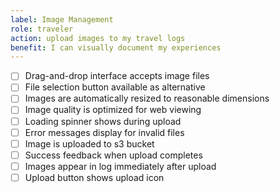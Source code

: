 ```yaml
---
label: Image Management
role: traveler
action: upload images to my travel logs
benefit: I can visually document my experiences
---
```


- [ ] Drag-and-drop interface accepts image files
- [ ] File selection button available as alternative
- [ ] Images are automatically resized to reasonable dimensions
- [ ] Image quality is optimized for web viewing
- [ ] Loading spinner shows during upload
- [ ] Error messages display for invalid files
- [ ] Image is uploaded to s3 bucket
- [ ] Success feedback when upload completes
- [ ] Images appear in log immediately after upload
- [ ] Upload button shows upload icon
